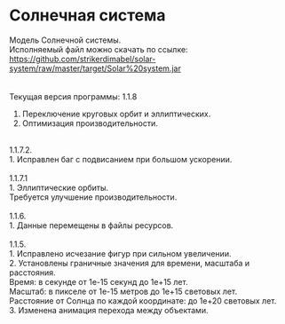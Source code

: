 # Солнечная система
Модель Солнечной системы.</br>
Исполняемый файл можно скачать по ссылке:</br>
https://github.com/strikerdimabel/solar-system/raw/master/target/Solar%20system.jar</br>
</br>
</br>
Текущая версия программы: 1.1.8</br>
1. Переключение круговых орбит и эллиптических.</br>
2. Оптимизация производительности.</br>
</br>
1.1.7.2.</br>
1. Исправлен баг с подвисанием при большом ускорении.</br>
</br>
1.1.7.1</br>
1. Эллиптические орбиты.</br>
Требуется улучшение производительности.</br>
</br>
1.1.6.</br>
1. Данные перемещены в файлы ресурсов.</br>
</br>
1.1.5.</br>
1. Исправлено исчезание фигур при сильном увеличении.</br>
2. Установлены граничные значения для времени, масштаба и расстояния.</br>
Время: в секунде от 1e-15 секунд до 1e+15 лет.</br>
Масштаб: в пикселе от 1e-15 метров до 1e+15 световых лет.</br>
Расстояние от Солнца по каждой координате: до 1e+20 световых лет.</br>
3. Изменена анимация перехода между объектами.</br>
